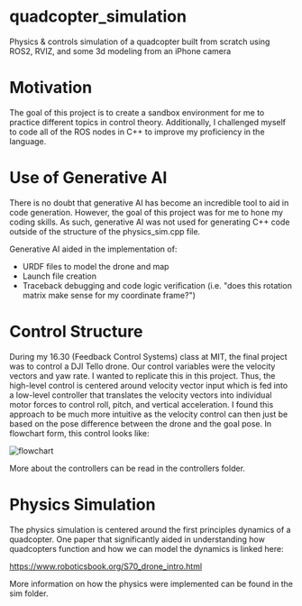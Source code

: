 # quadcopter_simulation
Physics &amp; controls simulation of a quadcopter built from scratch using ROS2, RVIZ, and some 3d modeling from an iPhone camera

# Motivation

The goal of this project is to create a sandbox environment for me to practice different topics in control theory. Additionally, I challenged myself to code all of the ROS nodes in C++ to improve my proficiency in the language.

# Use of Generative AI

There is no doubt that generative AI has become an incredible tool to aid in code generation. However, the goal of this project was for me to hone my coding skills. As such, generative AI was not used for generating C++ code outside of the structure of the physics_sim.cpp file.

Generative AI aided in the implementation of:

- URDF files to model the drone and map
- Launch file creation
- Traceback debugging and code logic verification (i.e. "does this rotation matrix make sense for my coordinate frame?")

# Control Structure

During my 16.30 (Feedback Control Systems) class at MIT, the final project was to control a DJI Tello drone. Our control variables were the velocity vectors and yaw rate. I wanted to replicate this in this project. Thus, the high-level control is centered around velocity vector input which is fed into a low-level controller that translates the velocity vectors into individual motor forces to control roll, pitch, and vertical acceleration. I found this approach to be much more intuitive as the velocity control can then just be based on the pose difference between the drone and the goal pose. In flowchart form, this control looks like:

![flowchart](https://github.com/user-attachments/assets/72e4a0de-c771-4d85-a82d-be261a7b5fcf)

More about the controllers can be read in the controllers folder.

# Physics Simulation

The physics simulation is centered around the first principles dynamics of a quadcopter. One paper that significantly aided in understanding how quadcopters function and how we can model the dynamics is linked here:

https://www.roboticsbook.org/S70_drone_intro.html

More information on how the physics were implemented can be found in the sim folder.
